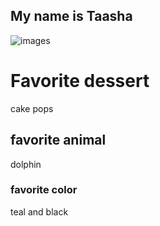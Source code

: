 ## My name is Taasha

![images](https://user-images.githubusercontent.com/59803854/76434755-1822fb00-6384-11ea-84e1-00bd9158d51b.jpg)

# Favorite dessert
cake pops

## favorite animal
dolphin
### favorite color
teal and black
